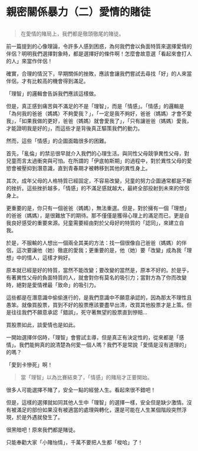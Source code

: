 # 親密關係暴力（二）愛情的賭徒

## 

> 在愛情的賭局上，我們都是徹頭徹尾的賭徒。

前一篇提到的心像理論，令許多人感到困惑，為何我們會以負面特質來選擇愛情的伴侶？明明我們選擇對象時，都是選擇好的條件啊！怎麼會故意選「看起來會打人的人」來當作伴侶！

確實，合理的情況下，早期關係的挫敗，應該會讓我們嘗試去尋找「好」的人來當伴侶，才有比較高的機會得到滿足。

「理智」的邏輯會告訴我們應該這樣做。

但是，真正感到痛苦與不滿足的不是「理智」，而是「情感」。「情感」的邏輯是「為何我的爸爸（媽媽）不夠愛我？」，「一定是我不夠好，爸爸（媽媽）才會不愛我」，「如果我做的更好，爸爸（媽媽）就會愛我了」，「只有讓爸爸（媽媽）愛我，才能證明我是好的」，而這些才是背後真正驅策我們的動力。

然而，這些「情感」的企圖面臨很多的困難。

首先，「亂倫」的禁忌很早就介入我們的心理生活。與同性父母競爭異性父母，對兒童而言太過衝突與可怕。在所謂的「伊底帕斯期」的過程中，對於異性父母的愛慾會被壓抑到潛意識，直到青春期才被轉移到其他的異性身上。

其次，成年父母的人格特質已經固定，不容易改變，兒童的努力企圖通常都是不斷的挫折。這些挫折越多，「情感」的不滿足感就越大，最終全部投射到未來的伴侶身上。

更重要的是，你只有一個爸爸（媽媽），無法重選。但是，對於擁有一個「理想」的爸爸（媽媽），是很難放下的期待。那不僅僅是獲得心理上的滿足而已，更是自我良好感受的重要來源。兒童需要經由對於父母好的特質的「認同」，來建立自我。

於是，不服輸的人想出一個兩全其美的方法：找一個很像自己爸爸（媽媽）的伴侶，這次要讓他（她）徹底的愛我；更重要的是，他（她）要「改變」成為我「理想」中的情人，這樣才夠好。

原本就已經是好的特質，當然不能改變；要改變的當然是，原本不好的。於是乎，有著異性父母的負面特質的人，就會對你有莫名的吸引力；當對方為了你而改變時，絕對是愛情裡最「致命」的吸引力。

這些都是在潛意識中偷偷進行的，是我們意識中不願意承認的，因為那太不理性且愚笨。就像買股票，買到不好的股票應該要盡早出清，改買其他股票才是上策。但是往往我們不願意承認「錯誤」，死守著無望的股票直到慘賠...

買股票如此，談愛情也是如此。

一開始選擇伴侶時，「理智」會嘗試主導，但是真正有決定性的，從來都是「感情」。我們能夠真的說清楚為何愛一個人嗎？我們不是常說「愛情是沒有道理的」的嗎？

「愛到卡慘死」啊！

> 當「理智」以為比賽結束了，「情感」的賭局才正要開始。

很多人可能選擇不賭了，安全一點的經營人生。看起來很不錯吧！

但是，這樣的選擇就如同其他人生中「理智」的選擇一樣，安全但是缺少激情。沒有被滿足的部份如果沒有被適當的處理與轉化，還是可能在人生某個階段突然浮現，於是外遇就發生了。

很黑暗吧！原來我們都是賭徒。

只能奉勸大家「小賭怡情」，千萬不要把人生都「梭哈」了！


